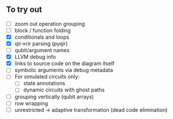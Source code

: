 ## To try out

- [ ] zoom out operation grouping
- [ ] block / function folding
- [x] conditionals and loops
- [x] qir->rir parsing (pyqir)
- [ ] qubit/argument names
- [x] LLVM debug info
- [x] links to source code on the diagram itself
- [ ] symbolic arguments via debug metadata
- [ ] For simulated circuits only:
  - [ ] state annotations
  - [ ] dynamic circuits with ghost paths
- [ ] grouping vertically (qubit arrays)
- [ ] row wrapping
- [ ] unrestricted -> adaptive transformation (dead code elimination)
